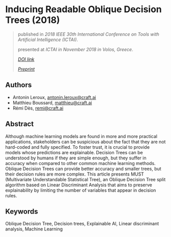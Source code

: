 # Inducing Readable Oblique Decision Trees (2018) #

> published in _2018 IEEE 30th International Conference on Tools with Artificial Intelligence (ICTAI)_.
>
> presented at _ICTAI in November 2018 in Volos, Greece_.
>
> [_DOI link_](https://doi.org/10.1109/ICTAI.2018.00069)
>
> [_Preprint_](2018-inducing-readable-oblique-decision-trees.pdf)

## Authors ##

- Antonin Leroux, <antonin.leroux@craft.ai>
- Matthieu Boussard, <matthieu@craft.ai>
- Rémi Dès, <remi@craft.ai>

## Abstract ##

Although machine learning models are found in more and more practical applications, stakeholders can be suspicious about the fact that they are not hard-coded and fully specified. To foster trust, it is crucial to provide models whose predictions are explainable. Decision Trees can be understood by humans if they are simple enough, but they suffer in accuracy when compared to other common machine learning methods. Oblique Decision Trees can provide better accuracy and smaller trees, but their decision rules are more complex. This article presents MUST (Multivariate Understandable Statistical Tree), an Oblique Decision Tree split algorithm based on Linear Discriminant Analysis that aims to preserve explainability by limiting the number of variables that appear in decision rules.

## Keywords ##

Oblique Decision Tree, Decision trees, Explainable AI, Linear discriminant analysis, Machine Learning
